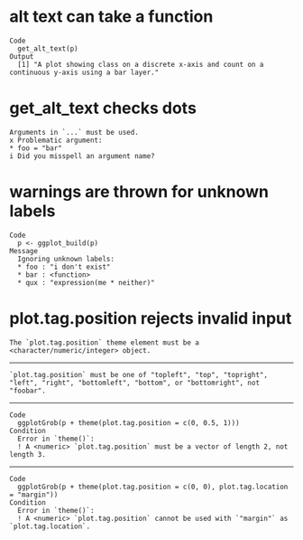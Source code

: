 # alt text can take a function

    Code
      get_alt_text(p)
    Output
      [1] "A plot showing class on a discrete x-axis and count on a continuous y-axis using a bar layer."

# get_alt_text checks dots

    Arguments in `...` must be used.
    x Problematic argument:
    * foo = "bar"
    i Did you misspell an argument name?

# warnings are thrown for unknown labels

    Code
      p <- ggplot_build(p)
    Message
      Ignoring unknown labels:
      * foo : "i don't exist"
      * bar : <function>
      * qux : "expression(me * neither)"

# plot.tag.position rejects invalid input

    The `plot.tag.position` theme element must be a <character/numeric/integer> object.

---

    `plot.tag.position` must be one of "topleft", "top", "topright", "left", "right", "bottomleft", "bottom", or "bottomright", not "foobar".

---

    Code
      ggplotGrob(p + theme(plot.tag.position = c(0, 0.5, 1)))
    Condition
      Error in `theme()`:
      ! A <numeric> `plot.tag.position` must be a vector of length 2, not length 3.

---

    Code
      ggplotGrob(p + theme(plot.tag.position = c(0, 0), plot.tag.location = "margin"))
    Condition
      Error in `theme()`:
      ! A <numeric> `plot.tag.position` cannot be used with `"margin"` as `plot.tag.location`.

